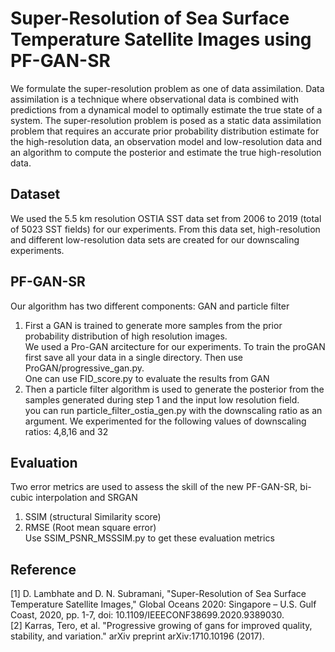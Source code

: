 # Super-Resolution of Sea Surface Temperature Satellite Images using PF-GAN-SR

We formulate the super-resolution problem as one of data assimilation. Data assimilation is a technique where observational data is combined with predictions from a dynamical model to optimally estimate the true state of a system. The super-resolution problem is posed as a static data assimilation problem that requires an accurate prior probability distribution estimate for the high-resolution data, an observation model and low-resolution data and an algorithm to compute the posterior and estimate the true high-resolution data.

## Dataset 
We used the 5.5 km resolution OSTIA SST data set from 2006 to 2019 (total of 5023 SST fields) for our experiments. From this data set, high-resolution and different low-resolution data sets are created for our downscaling experiments. 

## PF-GAN-SR
Our algorithm has two different components: GAN and particle filter 
1. First a GAN is trained to generate more samples from the prior probability distribution of high resolution images.</br>
We used a Pro-GAN arcitecture for our experiments. To train the proGAN first save all your data in a single directory. Then use ProGAN/progressive_gan.py. </br>
One can use FID_score.py to evaluate the results from GAN 
2. Then a particle filter algorithm is used to generate the posterior from the samples generated during step 1 and the input low resolution field.</br>
you can run particle_filter_ostia_gen.py with the downscaling ratio as an argument. We experimented for the following values of downscaling ratios: 4,8,16 and 32

## Evaluation
Two error metrics are used to assess the skill of the new PF-GAN-SR, bi-cubic interpolation and SRGAN 
1. SSIM (structural Similarity score)
2. RMSE (Root mean square error) </br>
Use SSIM_PSNR_MSSSIM.py to get these evaluation metrics

## Reference
[1] D. Lambhate and D. N. Subramani, "Super-Resolution of Sea Surface Temperature Satellite Images," Global Oceans 2020: Singapore – U.S. Gulf Coast, 2020, pp. 1-7, doi: 10.1109/IEEECONF38699.2020.9389030. </br>
[2] Karras, Tero, et al. "Progressive growing of gans for improved quality, stability, and variation." arXiv preprint arXiv:1710.10196 (2017).

